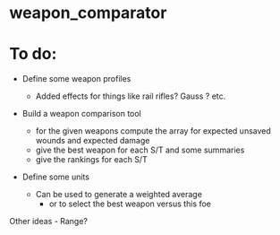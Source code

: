 # weapon_comparator

# To do:

* Define some weapon profiles
    - Added effects for things like rail rifles? Gauss ? etc.

* Build a weapon comparison tool 
    * for the given weapons compute the array for expected unsaved wounds and expected damage
    * give the best weapon for each S/T and some summaries
    * give the rankings for each S/T

* Define some units
    * Can be used to generate a weighted average
        * or to select the best weapon versus this foe

Other ideas
    - Range? 